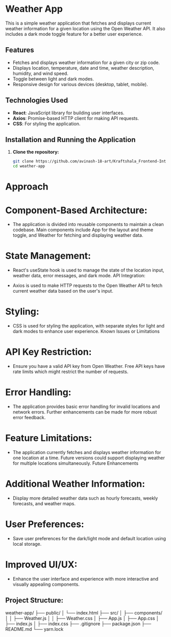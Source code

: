 # Weather App

This is a simple weather application that fetches and displays current weather information for a given location using the Open Weather API. It also includes a dark mode toggle feature for a better user experience.

## Features

- Fetches and displays weather information for a given city or zip code.
- Displays location, temperature, date and time, weather description, humidity, and wind speed.
- Toggle between light and dark modes.
- Responsive design for various devices (desktop, tablet, mobile).

## Technologies Used

- **React**: JavaScript library for building user interfaces.
- **Axios**: Promise-based HTTP client for making API requests.
- **CSS**: For styling the application.

## Installation and Running the Application

1. **Clone the repository:**

   ```bash
   git clone https://github.com/avinash-18-art/Kraftshala_Frontend-Intern_Avinash.git
   cd weather-app
   ```

# Approach

# Component-Based Architecture:

- The application is divided into reusable components to maintain a clean codebase. Main components include App for the layout and theme toggle, and Weather for fetching and displaying weather data.

# State Management:

- React's useState hook is used to manage the state of the location input, weather data, error messages, and dark mode. API Integration:

- Axios is used to make HTTP requests to the Open Weather API to fetch current weather data based on the user's input.

# Styling:

- CSS is used for styling the application, with separate styles for light and dark modes to enhance user experience. Known Issues or Limitations

# API Key Restriction:

- Ensure you have a valid API key from Open Weather. Free API keys have rate limits which might restrict the number of requests.

# Error Handling:

- The application provides basic error handling for invalid locations and network errors. Further enhancements can be made for more robust error feedback.

# Feature Limitations:

- The application currently fetches and displays weather information for one location at a time. Future versions could support displaying weather for multiple locations simultaneously. Future Enhancements

# Additional Weather Information:

- Display more detailed weather data such as hourly forecasts, weekly forecasts, and weather maps.

# User Preferences:

- Save user preferences for the dark/light mode and default location using local storage.

# Improved UI/UX:

- Enhance the user interface and experience with more interactive and visually appealing components.

## Project Structure:

weather-app/ ├── public/ │ └── index.html ├── src/ │ ├── components/ │ │ ├── Weather.js │ │ ├── Weather.css │ ├── App.js │ ├── App.css │ ├── index.js │ ├── index.css ├── .gitignore ├── package.json ├── README.md └── yarn.lock
